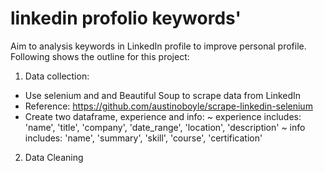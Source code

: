 # linkedin profolio keywords'

Aim to analysis keywords in LinkedIn profile to improve personal profile. Following shows the outline for this project:
1. Data collection:
  - Use selenium and and Beautiful Soup to scrape data from LinkedIn
  - Reference: https://github.com/austinoboyle/scrape-linkedin-selenium
  - Create two dataframe, experience and info:
        ~ experience includes: 'name', 'title', 'company', 'date_range', 'location', 'description'
        ~ info includes: 'name', 'summary', 'skill', 'course', 'certification'
        
2. Data Cleaning

  

